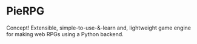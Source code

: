 # PieRPG
Concept! Extensible, simple-to-use-&amp;-learn and, lightweight game engine for making web RPGs using a Python backend.
